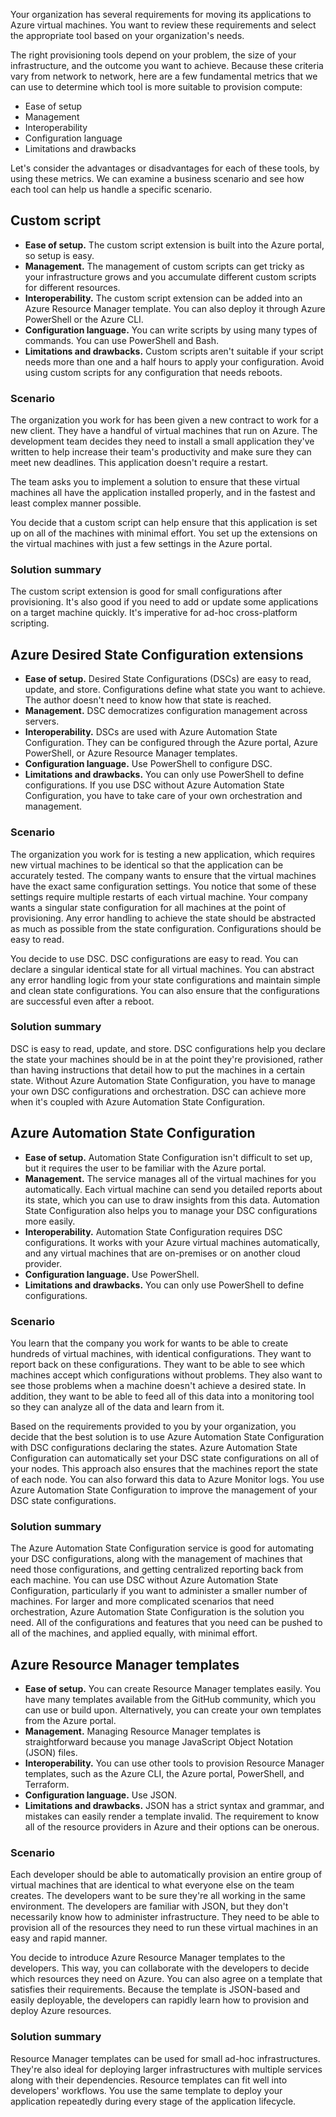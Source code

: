 Your organization has several requirements for moving its applications to Azure virtual machines. You want to review these requirements and select the appropriate tool based on your organization's needs.

The right provisioning tools depend on your problem, the size of your infrastructure, and the outcome you want to achieve. Because these criteria vary from network to network, here are a few fundamental metrics that we can use to determine which tool is more suitable to provision compute:

- Ease of setup
- Management
- Interoperability
- Configuration language
- Limitations and drawbacks

Let's consider the advantages or disadvantages for each of these tools, by using these metrics. We can examine a business scenario and see how each tool can help us handle a specific scenario.

## Custom script

- **Ease of setup.** The custom script extension is built into the Azure portal, so setup is easy.
- **Management.** The management of custom scripts can get tricky as your infrastructure grows and you accumulate different custom scripts for different resources.
- **Interoperability.** The custom script extension can be added into an Azure Resource Manager template. You can also deploy it through Azure PowerShell or the Azure CLI.
- **Configuration language.** You can write scripts by using many types of commands. You can use PowerShell and Bash.
- **Limitations and drawbacks.** Custom scripts aren't suitable if your script needs more than one and a half hours to apply your configuration. Avoid using custom scripts for any configuration that needs reboots.

### Scenario

The organization you work for has been given a new contract to work for a new client. They have a handful of virtual machines that run on Azure. The development team decides they need to install a small application they've written to help increase their team's productivity and make sure they can meet new deadlines. This application doesn't require a restart.

The team asks you to implement a solution to ensure that these virtual machines all have the application installed properly, and in the fastest and least complex manner possible.

You decide that a custom script can help ensure that this application is set up on all of the machines with minimal effort. You set up the extensions on the virtual machines with just a few settings in the Azure portal.

### Solution summary

The custom script extension is good for small configurations after provisioning. It's also good if you need to add or update some applications on a target machine quickly. It's imperative for ad-hoc cross-platform scripting.

## Azure Desired State Configuration extensions

- **Ease of setup.** Desired State Configurations (DSCs) are easy to read, update, and store. Configurations define what state you want to achieve. The author doesn't need to know how that state is reached.
- **Management.** DSC democratizes configuration management across servers.
- **Interoperability.** DSCs are used with Azure Automation State Configuration. They can be configured through the Azure portal, Azure PowerShell, or Azure Resource Manager templates.
- **Configuration language.** Use PowerShell to configure DSC.
- **Limitations and drawbacks.** You can only use PowerShell to define configurations. If you use DSC without Azure Automation State Configuration, you have to take care of your own orchestration and management.

### Scenario

The organization you work for is testing a new application, which requires new virtual machines to be identical so that the application can be accurately tested. The company wants to ensure that the virtual machines have the exact same configuration settings. You notice that some of these settings require multiple restarts of each virtual machine. Your company wants a singular state configuration for all machines at the point of provisioning. Any error handling to achieve the state should be abstracted as much as possible from the state configuration. Configurations should be easy to read.

You decide to use DSC. DSC configurations are easy to read. You can declare a singular identical state for all virtual machines. You can abstract any error handling logic from your state configurations and maintain simple and clean state configurations. You can also ensure that the configurations are successful even after a reboot.

### Solution summary

DSC is easy to read, update, and store. DSC configurations help you declare the state your machines should be in at the point they're provisioned, rather than having instructions that detail how to put the machines in a certain state. Without Azure Automation State Configuration, you have to manage your own DSC configurations and orchestration. DSC can achieve more when it's coupled with Azure Automation State Configuration.

## Azure Automation State Configuration

- **Ease of setup.** Automation State Configuration isn't difficult to set up, but it requires the user to be familiar with the Azure portal.
- **Management.** The service manages all of the virtual machines for you automatically. Each virtual machine can send you detailed reports about its state, which you can use to draw insights from this data. Automation State Configuration also helps you to manage your DSC configurations more easily.
- **Interoperability.** Automation State Configuration requires DSC configurations. It works with your Azure virtual machines automatically, and any virtual machines that are on-premises or on another cloud provider.
- **Configuration language.** Use PowerShell.
- **Limitations and drawbacks.** You can only use PowerShell to define configurations.

### Scenario

You learn that the company you work for wants to be able to create hundreds of virtual machines, with identical configurations. They want to report back on these configurations. They want to be able to see which machines accept which configurations without problems. They also want to see those problems when a machine doesn't achieve a desired state. In addition, they want to be able to feed all of this data into a monitoring tool so they can analyze all of the data and learn from it.

Based on the requirements provided to you by your organization, you decide that the best solution is to use Azure Automation State Configuration with DSC configurations declaring the states. Azure Automation State Configuration can automatically set your DSC state configurations on all of your nodes. This approach also ensures that the machines report the state of each node. You can also forward this data to Azure Monitor logs. You use Azure Automation State Configuration to improve the management of your DSC state configurations.

### Solution summary

The Azure Automation State Configuration service is good for automating your DSC configurations, along with the management of machines that need those configurations, and getting centralized reporting back from each machine. You can use DSC without Azure Automation State Configuration, particularly if you want to administer a smaller number of machines. For larger and more complicated scenarios that need orchestration, Azure Automation State Configuration is the solution you need. All of the configurations and features that you need can be pushed to all of the machines, and applied equally, with minimal effort.

## Azure Resource Manager templates

- **Ease of setup.** You can create Resource Manager templates easily. You have many templates available from the GitHub community, which you can use or build upon. Alternatively, you can create your own templates from the Azure portal.
- **Management.** Managing Resource Manager templates is straightforward because you manage JavaScript Object Notation (JSON) files.
- **Interoperability.** You can use other tools to provision Resource Manager templates, such as the Azure CLI, the Azure portal, PowerShell, and Terraform.
- **Configuration language.** Use JSON.
- **Limitations and drawbacks.** JSON has a strict syntax and grammar, and mistakes can easily render a template invalid. The requirement to know all of the resource providers in Azure and their options can be onerous.

### Scenario

Each developer should be able to automatically provision an entire group of virtual machines that are identical to what everyone else on the team creates. The developers want to be sure they're all working in the same environment. The developers are familiar with JSON, but they don't necessarily know how to administer infrastructure. They need to be able to provision all of the resources they need to run these virtual machines in an easy and rapid manner.

You decide to introduce Azure Resource Manager templates to the developers. This way, you can collaborate with the developers to decide which resources they need on Azure. You can also agree on a template that satisfies their requirements. Because the template is JSON-based and easily deployable, the developers can rapidly learn how to provision and deploy Azure resources.

### Solution summary

Resource Manager templates can be used for small ad-hoc infrastructures. They're also ideal for deploying larger infrastructures with multiple services along with their dependencies. Resource templates can fit well into developers' workflows. You use the same template to deploy your application repeatedly during every stage of the application lifecycle.
